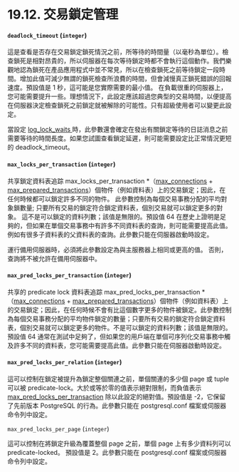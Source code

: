 # 19.12. 交易鎖定管理

#### `deadlock_timeout` \(`integer`\)

這是查看是否存在交易鎖定鎖死情況之前，所等待的時間量（以毫秒為單位）。檢查鎖死是相對昂貴的，所以伺服器在每次等待鎖定時都不會執行這個動作。我們樂觀地認為鎖死在產品應用程式中並不常見，所以在檢查鎖死之前等待鎖定一段時間。增加此值可減少無謂的鎖死檢查所浪費的時間，但會減慢真正鎖死錯誤的回報速度。預設值是 1 秒，這可能是您實際需要的最小值。 在負載很重的伺服器上，您可能需要提升一些。理想情況下，此設定應該超過您典型的交易時間，以便提高在伺服器決定檢查鎖死之前鎖定就被解除的可能性。只有超級使用者可以變更此設定。

當設定 [log\_lock\_waits ](error-reporting-and-logging.md#19-8-3-what-to-log)時，此參數還會確定在發出有關鎖定等待的日誌消息之前需要等待的時間長度。如果您試圖查看鎖定延遲，則可能需要設定比正常情況更短的 deadlock\_timeout。

#### `max_locks_per_transaction` \(`integer`\)

共享鎖定資料表追踪 max\_locks\_per\_transaction \*（[max\_connections](connections-and-authentication.md#19-3-1-ding) + [max\_prepared\_transactions](resource-consumption.md#19-4-1-memory)）個物件（例如資料表）上的交易鎖定；因此，在任何時候都可以鎖定許多不同的物件。 此參數控制為每個交易事務分配的平均對象鎖數量; 只要所有交易的鎖定符合鎖定資料表，個別交易就可以鎖定更多的對象。 這不是可以鎖定的資料列數；該值是無限的。預設值 64 在歷史上證明是足夠的，但如果在單個交易事務中有許多不同資料表的查詢，則可能需要提高此值。例如有很多子資料表的父資料表的查詢。此參數只能在伺服器啟動時設定。

運行備用伺服器時，必須將此參數設定為與主服務器上相同或更高的值。 否則，查詢將不被允許在備用伺服器中。

#### `max_pred_locks_per_transaction` \(`integer`\)

共享的 predicate lock 資料表追踪 max\_pred\_locks\_per\_transaction \*（[max\_connections](connections-and-authentication.md#19-3-1-ding) + [max\_prepared\_transactions](resource-consumption.md#19-4-1-memory)）個物件（例如資料表）上的交易鎖定；因此，在任何時候不會有比這個數字更多的物件被鎖定。此參數控制為每個交易事務分配的平均物件鎖定的數量；只要所有交易的鎖定符合鎖定資料表，個別交易就可以鎖定更多的物件。不是可以鎖定的資料列數；該值是無限的。預設值 64 通常在測試中足夠了，但如果您的用戶端在單個可序列化交易事務中觸及許多不同的資料表，您可能需要提高此值。此參數只能在伺服器啟動時設定。

#### `max_pred_locks_per_relation` \(`integer`\)

這可以控制在鎖定被提升為鎖定整個關連之前，單個關連的多少個 page 或 tuple 可以被 predicate-lock。大於或等於零的值表示絕對限制，而負值表示 [max\_pred\_locks\_per\_transaction](19.12.-jiao-yi-suo-ding-guan-li.md#max_pred_locks_per_transaction-integer) 除以此設定的絕對值。預設值是 -2，它保留了先前版本 PostgreSQL 的行為。此參數只能在 postgresql.conf 檔案或伺服器命令列中設定。

`max_pred_locks_per_page` \(`integer`\)

這可以控制在將鎖定升級為覆蓋整個 page 之前，單個 page 上有多少資料列可以 predicate-locked。 預設值是 2。此參數只能在 postgresql.conf 檔案或伺服器命令列中設定。  


